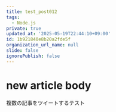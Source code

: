 ```yaml
---
title: test_post012
tags:
  - Node.js
private: true
updated_at: '2025-05-19T22:44:10+09:00'
id: 1b921840e8b20a2fde5f
organization_url_name: null
slide: false
ignorePublish: false
---
```

# new article body
複数の記事をツイートするテスト
